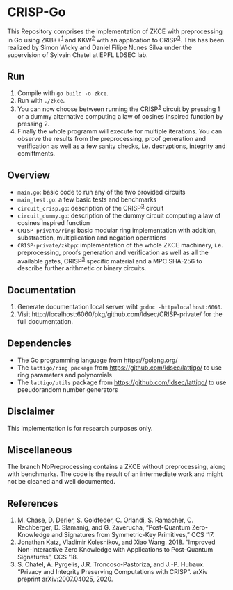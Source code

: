 # CRISP-Go
This Repository comprises the implementation of ZKCE with preprocessing in Go using ZKB++<sup>[1](#myfootnote1)</sup> and KKW<sup>[2](#myfootnote2)</sup> with an application to CRISP<sup>[3](#myfootnote3)</sup>. This has been realized by Simon Wicky and Daniel Filipe Nunes Silva under the supervision of Sylvain Chatel at EPFL LDSEC lab.

## Run
1. Compile with `go build -o zkce`.
2. Run with `./zkce`.
3. You can now choose between running the CRISP<sup>[3](#myfootnote3)</sup> circuit by pressing 1 or a dummy alternative computing a law of cosines inspired function by pressing 2.
4. Finally the whole programm will execute for multiple iterations. You can observe the results from the preprocessing, proof generation and verification as well as a few sanity checks, i.e. decryptions, integrity and comittments.

## Overview
- `main.go`: basic code to run any of the two provided circuits
- `main_test.go`: a few basic tests and benchmarks
- `circuit_crisp.go`: description of the CRISP<sup>[3](#myfootnote3)</sup> circuit
- `circuit_dummy.go`: description of the dummy circuit computing a law of cosines inspired function
- `CRISP-private/ring`: basic modular ring implementation with addition, substraction, multiplication and negation operations
- `CRISP-private/zkbpp`: implementation of the whole ZKCE machinery, i.e. preprocessing, proofs generation and verification as well as all the available gates, CRISP<sup>[3](#myfootnote3)</sup> specific material and a MPC SHA-256 to describe further arithmetic or binary circuits.

## Documentation
1. Generate documentation local server wiht `godoc -http=localhost:6060`.
2. Visit http://localhost:6060/pkg/github.com/ldsec/CRISP-private/ for the full documentation.

## Dependencies
- The Go programming language from https://golang.org/
- The `lattigo/ring package` from https://github.com/ldsec/lattigo/ to use ring parameters and polynomials
- The `lattigo/utils` package from https://github.com/ldsec/lattigo/ to use pseudorandom number generators

## Disclaimer
This implementation is for research purposes only.

## Miscellaneous
The branch NoPreprocessing contains a ZKCE without preprocessing, along with benchmarks. The code is the result of an intermediate work and might not be cleaned and well documented.

## References
1. <a name="myfootnote1"></a> M. Chase, D. Derler, S. Goldfeder, C. Orlandi, S. Ramacher,
C. Rechberger, D. Slamanig, and G. Zaverucha, “Post-Quantum Zero- Knowledge and Signatures from Symmetric-Key Primitives,” CCS ’17.
2. <a name="myfootnote2"></a> Jonathan Katz, Vladimir Kolesnikov, and Xiao Wang. 2018. “Improved Non-Interactive Zero Knowledge with Applications to Post-Quantum Signatures”, CCS '18.
3. <a name="myfootnote3"></a> S. Chatel, A. Pyrgelis, J.R. Troncoso-Pastoriza, and J.-P. Hubaux. “Privacy and Integrity Preserving Computations with CRISP”. arXiv preprint arXiv:2007.04025, 2020.
